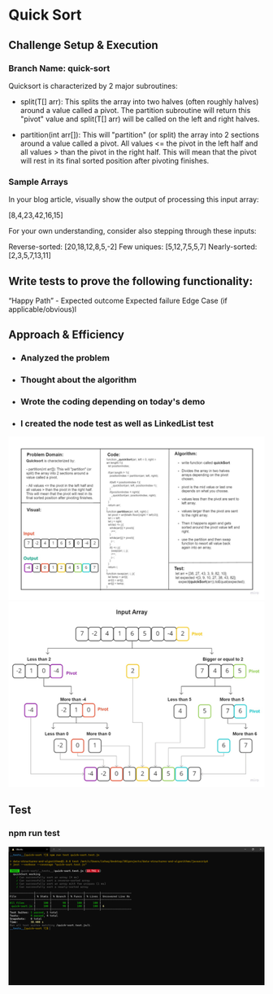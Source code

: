 # Quick Sort
## Challenge Setup & Execution
### Branch Name: quick-sort

Quicksort is characterized by 2 major subroutines:

- split(T[] arr): This splits the array into two halves (often roughly halves) around a value called a pivot. The partition subroutine will return this "pivot" value and split(T[] arr) will be called on the left and right halves.

- partition(int arr[]): This will "partition" (or split) the array into 2 sections around a value called a pivot. All values <= the pivot in the left half and all values > than the pivot in the right half. This will mean that the pivot will rest in its final sorted position after pivoting finishes.

### Sample Arrays
In your blog article, visually show the output of processing this input array:

[8,4,23,42,16,15]

For your own understanding, consider also stepping through these inputs:

Reverse-sorted: [20,18,12,8,5,-2]
Few uniques: [5,12,7,5,5,7]
Nearly-sorted: [2,3,5,7,13,11]

## Write tests to prove the following functionality:

“Happy Path” - Expected outcome
Expected failure
Edge Case (if applicable/obvious)l

## Approach & Efficiency
<!-- What approach did you take? Why? What is the Big O space/time for this approach? -->

* ### Analyzed the problem
* ### Thought about the algorithm 
* ### Wrote the coding depending on today's demo
* ### I created the node test as well as LinkedList test

![](Challenge28.jpg)
![](Visual28.jpg)

## Test
### npm run test 
![](CC28PassedTests.PNG)
